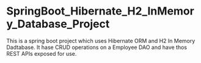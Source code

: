# SpringBoot_Hibernate_H2_InMemory_Database_Project
This is a spring boot project which uses Hibernate ORM and H2 In Memory Dadtabase.
It hase CRUD operations on a Employee DAO and have thos REST APIs exposed for use.
